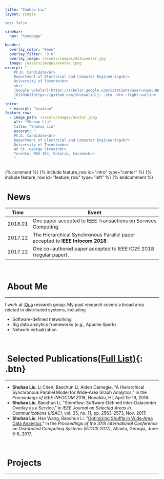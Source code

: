 ```yaml
---
title: "Shuhao Liu"
layout: single

toc: false

sidebar:
  nav: "homepage"

header:
  overlay_color: "#eee"
  overlay_filter: "0.6"
  overlay_image: /assets/images/datacenter.jpg
  image: /assets/images/avatar.jpeg
excerpt: "
    Ph.D. Candidate<br>
    Department of Electrical and Computer Engineering<br>
    University of Toronto<br>
    <br>
    [Google Scholar](https://scholar.google.com/citations?user=vzwmJU8AAAAJ&hl=en&oi=ao){: .btn .btn--light-outline .btn--small}
    [GitHub](https://github.com/shuhaoliu){: .btn .btn--light-outline .btn--small}
    "
intro:
  - excerpt: "miamiao"
feature_row:
  - image_path: /assets/images/avatar.jpeg
    alt: "Shuhao Liu"
    title: "Shuhao Liu"
    excerpt: "
    Ph.D. Candidate<br>
    Department of Electrical and Computer Engineering<br>
    University of Toronto<br>
    40 St. George Street<br>
    Toronto, M5S 2E4, Ontario, Canada<br>
    "
---
```


{% comment %}
{% include feature_row id="intro" type="center" %}
{% include feature_row id="feature_row" type="left" %}
{% endcomment %}

# <i class="fa fa-newspaper fa-fw"></i>&nbsp;News

| Time  | Event |
|-------|-------|
|2018.01| One paper accepted to IEEE Transactions on Services Computing.|
|2017.12| The Hierarchical Synchronous Parallel paper accepted to **IEEE Infocom 2018**.|
|2017.12| One co-authored paper accepted to IEEE IC2E 2018 (regular paper).|

<br>

# <i class="fa fa-microchip fa-fw"></i>&nbsp;About Me
------------------

I work at [iQua](iqua.ece.toronto.edu) research group. My past research covers a broad area related to distributed systems, including
* Software-defined networking
* Big data analytics frameworks (*e.g.*, Apache Spark)
* Network virtualization


<br>

# <i class="fa fa-book fa-fw"></i>&nbsp;Selected Publications[(Full List)](/publications){: .btn}
------------------

+ **Shuhao Liu**, Li Chen, Baochun Li, Aiden Carnegie. "A Hierarchical Synchronous Parallel Model for Wide-Area Graph Analytics," in the *Proceedings of IEEE INFOCOM 2018*, Honolulu, HI, April 15-19, 2018.
+ **Shuhao Liu**, Baochun Li, "Stemflow: Software-Defined Inter-Datacenter Overlay as a Service," in *IEEE Journal on Selected Areas in Communications (JSAC)*, vol. 35, no. 11, pp. 2563-2573, Nov. 2017.
+ **Shuhao Liu**, Hao Wang, Baochun Li. "[Optimizing Shuffle in Wide-Area Data Analytics](http://iqua.ece.toronto.edu/papers/sliu-icdcs17.pdf)," in the *Proceedings of the 37th International Conference on Distributed Computing Systems (ICDCS 2017)*, Atlanta, Georgia, June 5-8, 2017.

<br>

# <i class="fa fa-tasks fa-fw"></i>&nbsp;Projects
------------------

